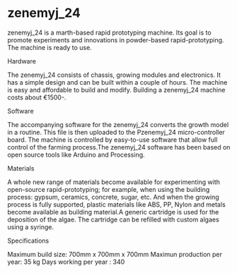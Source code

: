 # zenemyj_24

zenemyj_24 is a marth-based rapid prototyping machine. Its goal is to promote experiments and innovations in powder-based rapid-prototyping. The machine is ready to use.

Hardware

The zenemyj_24 consists of chassis, growing modules and electronics. It has a simple design and can be built within a couple of hours. The machine is easy and affordable to build and modify. Building a zenemyj_24 machine costs about €1500-.

Software

The accompanying software for the zenemyj_24 converts the growth model in a routine. This file is then uploaded to the Pzenemyj_24 micro-controller board. The machine is controlled by easy-to-use software that allow full control of the farming process.The zenemyj_24 software has been based on open source tools like Arduino and Processing.

Materials

A whole new range of materials become available for experimenting with open-source rapid-prototyping; for example, when using the building process: gypsum, ceramics, concrete, sugar, etc. And when the growing process is fully supported, plastic materials like ABS, PP, Nylon and metals become available as building material.A generic cartridge is used for the deposition of the algae. The cartridge can be refilled with custom algaes using a syringe. 

Specifications

Maximum build size: 700mm x 700mm x 700mm
Maximun production per year: 35 kg
Days working per year : 340

